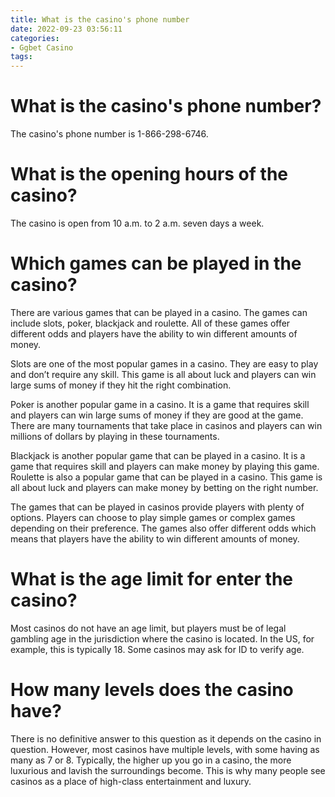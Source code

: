 ```yaml
---
title: What is the casino's phone number 
date: 2022-09-23 03:56:11
categories:
- Ggbet Casino
tags:
---
```



#  What is the casino's phone number? 

The casino's phone number is 1-866-298-6746.

#  What is the opening hours of the casino? 

The casino is open from 10 a.m. to 2 a.m. seven days a week.

#  Which games can be played in the casino? 

There are various games that can be played in a casino. The games can include slots, poker, blackjack and roulette. All of these games offer different odds and players have the ability to win different amounts of money. 

Slots are one of the most popular games in a casino. They are easy to play and don’t require any skill. This game is all about luck and players can win large sums of money if they hit the right combination. 

Poker is another popular game in a casino. It is a game that requires skill and players can win large sums of money if they are good at the game. There are many tournaments that take place in casinos and players can win millions of dollars by playing in these tournaments. 

Blackjack is another popular game that can be played in a casino. It is a game that requires skill and players can make money by playing this game. Roulette is also a popular game that can be played in a casino. This game is all about luck and players can make money by betting on the right number. 

The games that can be played in casinos provide players with plenty of options. Players can choose to play simple games or complex games depending on their preference. The games also offer different odds which means that players have the ability to win different amounts of money.

#  What is the age limit for enter the casino? 

Most casinos do not have an age limit, but players must be of legal gambling age in the jurisdiction where the casino is located. In the US, for example, this is typically 18. Some casinos may ask for ID to verify age.

#  How many levels does the casino have?

There is no definitive answer to this question as it depends on the casino in question. However, most casinos have multiple levels, with some having as many as 7 or 8. Typically, the higher up you go in a casino, the more luxurious and lavish the surroundings become. This is why many people see casinos as a place of high-class entertainment and luxury.